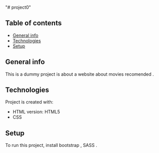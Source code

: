 "# project0"
## Table of contents
* [General info](#general-info)
* [Technologies](#technologies)
* [Setup](#setup)

## General info

This is a dummy  project is about a website about movies recomended . 
	
## Technologies
Project is created with:
* HTML version: HTML5
*  CSS
	
## Setup
To run this project, install bootstrap
, SASS .
